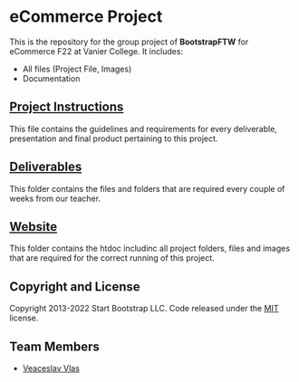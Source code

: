 # eCommerce Project

This is the repository for the group project of **BootstrapFTW** for eCommerce F22 at Vanier College. It includes:

- All files (Project File, Images)
- Documentation

## [Project Instructions](Project_2022A_420-411-VA_eCommerce.pdf)
This file contains the guidelines and requirements for every deliverable, presentation and final product pertaining to this project.

## [Deliverables](/Deliverables)
This folder contains the files and folders that are required every couple of weeks from our teacher.

## [Website](/Website)
This folder contains the htdoc includinc all project folders, files and images that are required for the correct running of this project.

## Copyright and License

Copyright 2013-2022 Start Bootstrap LLC. Code released under the [MIT](https://github.com/StartBootstrap/startbootstrap-stylish-portfolio/blob/master/LICENSE) license.


## Team Members
- [Veaceslav Vlas](https://github.com/vlasslavic)
